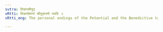 ```yaml
---
sutra: लिङस्सीयुट्
vRtti: लिङादेशानां सीयुडागमो भवति ॥
vRtti_eng: The personal endings of the Potential and the Benedictive take the augment '_siyut_'.

---
```

